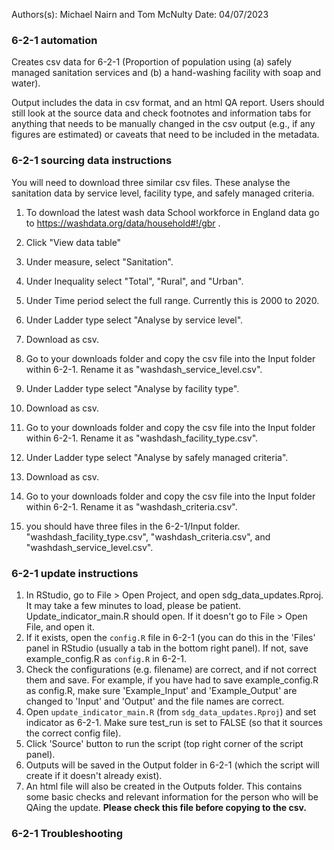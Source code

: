 Authors(s): Michael Nairn and Tom McNulty
Date: 04/07/2023

### 6-2-1 automation

Creates csv data for 6-2-1 (Proportion of population using (a) safely managed sanitation services and (b) a hand-washing facility with soap and water).

Output includes the data in csv format, and an html QA report. Users should still look at the source data and check footnotes and information tabs for anything that needs to be manually changed in the csv output (e.g., if any figures are estimated) or caveats that need to be included in the metadata. 


### 6-2-1 sourcing data instructions

You will need to download three similar csv files. These analyse the sanitation
data by service level, facility type, and safely managed criteria.
1) To download the latest wash data School workforce in England data go to https://washdata.org/data/household#!/gbr .
2) Click "View data table"
3) Under measure, select "Sanitation".
4) Under Inequality select "Total", "Rural", and "Urban".
5) Under Time period select the full range. Currently this is 2000 to 2020. 
6) Under Ladder type select "Analyse by service level".
7) Download as csv.
8) Go to your downloads folder and copy the csv file into the Input folder within 
6-2-1. Rename it as "washdash_service_level.csv". 
9) Under Ladder type select "Analyse by facility type".
10) Download as csv.
11) Go to your downloads folder and copy the csv file into the Input folder within 
6-2-1. Rename it as "washdash_facility_type.csv". 
12) Under Ladder type select "Analyse by safely managed criteria".
13) Download as csv.
14) Go to your downloads folder and copy the csv file into the Input folder within 
6-2-1. Rename it as "washdash_criteria.csv".

15) you should have three files in the 6-2-1/Input folder. "washdash_facility_type.csv",
"washdash_criteria.csv", and "washdash_service_level.csv". 




### 6-2-1 update instructions

1) In RStudio, go to File > Open Project, and open sdg_data_updates.Rproj. It may take a few minutes to load, please be patient. Update_indicator_main.R should open. If it doesn't go to File > Open File, and open it. 
2) If it exists, open the `config.R` file in 6-2-1 (you can do this in the 'Files' panel in RStudio (usually a tab in the bottom right panel). If not, save example_config.R as `config.R` in 6-2-1.
3) Check the configurations (e.g. filename) are correct, and if not correct them and save. For example, if you have had to save example_config.R as config.R, make sure 'Example_Input' and 'Example_Output' are changed to 'Input' and 'Output' and the file names are correct. 
4) Open `update_indicator_main.R` (from `sdg_data_updates.Rproj`) and set indicator as 6-2-1. Make sure test_run is set to FALSE (so that it sources the correct config file). 
5) Click 'Source' button to run the script (top right corner of the script panel).  
6) Outputs will be saved in the Output folder in 6-2-1 (which the script will create if it doesn't already exist).  
7) An html file will also be created in the Outputs folder. This contains some basic checks and relevant information for the person who will be QAing the update. **Please check this file before copying to the csv.** 



### 6-2-1 Troubleshooting



